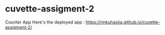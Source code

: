 # cuvette-assigment-2

Counter App
Here's the deployed app : https://rinkuhasija.github.io/cuvette-assigment-2/
